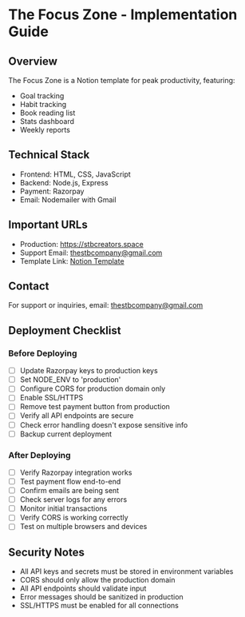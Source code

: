 # The Focus Zone - Implementation Guide

## Overview
The Focus Zone is a Notion template for peak productivity, featuring:
- Goal tracking
- Habit tracking
- Book reading list
- Stats dashboard
- Weekly reports

## Technical Stack
- Frontend: HTML, CSS, JavaScript
- Backend: Node.js, Express
- Payment: Razorpay
- Email: Nodemailer with Gmail

## Important URLs
- Production: https://stbcreators.space
- Support Email: thestbcompany@gmail.com
- Template Link: [Notion Template](https://bedecked-domain-946.notion.site/The-Focus-Zone-18fac71ba9a480e6be03c87e36e392d4?pvs=4)

## Contact
For support or inquiries, email: thestbcompany@gmail.com

## Deployment Checklist

### Before Deploying
- [ ] Update Razorpay keys to production keys
- [ ] Set NODE_ENV to 'production'
- [ ] Configure CORS for production domain only
- [ ] Enable SSL/HTTPS
- [ ] Remove test payment button from production
- [ ] Verify all API endpoints are secure
- [ ] Check error handling doesn't expose sensitive info
- [ ] Backup current deployment

### After Deploying
- [ ] Verify Razorpay integration works
- [ ] Test payment flow end-to-end
- [ ] Confirm emails are being sent
- [ ] Check server logs for any errors
- [ ] Monitor initial transactions
- [ ] Verify CORS is working correctly
- [ ] Test on multiple browsers and devices

## Security Notes
- All API keys and secrets must be stored in environment variables
- CORS should only allow the production domain
- All API endpoints should validate input
- Error messages should be sanitized in production
- SSL/HTTPS must be enabled for all connections 